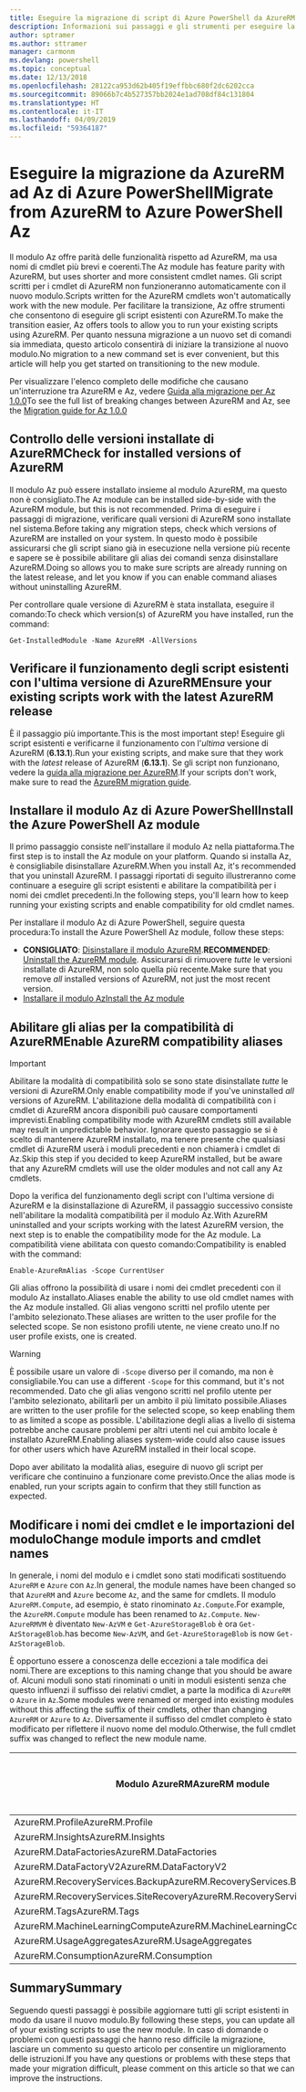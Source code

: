 ```yaml
---
title: Eseguire la migrazione di script di Azure PowerShell da AzureRM ad Az
description: Informazioni sui passaggi e gli strumenti per eseguire la migrazione di script dal modulo AzureRM al nuovo modulo Az.
author: sptramer
ms.author: sttramer
manager: carmonm
ms.devlang: powershell
ms.topic: conceptual
ms.date: 12/13/2018
ms.openlocfilehash: 28122ca953d62b405f19effbbc680f2dc6202cca
ms.sourcegitcommit: 89066b7c4b527357bb2024e1ad708df84c131804
ms.translationtype: HT
ms.contentlocale: it-IT
ms.lasthandoff: 04/09/2019
ms.locfileid: "59364187"
---
```

# <a name="migrate-from-azurerm-to-azure-powershell-az"></a><span data-ttu-id="46827-103">Eseguire la migrazione da AzureRM ad Az di Azure PowerShell</span><span class="sxs-lookup"><span data-stu-id="46827-103">Migrate from AzureRM to Azure PowerShell Az</span></span>

<span data-ttu-id="46827-104">Il modulo Az offre parità delle funzionalità rispetto ad AzureRM, ma usa nomi di cmdlet più brevi e coerenti.</span><span class="sxs-lookup"><span data-stu-id="46827-104">The Az module has feature parity with AzureRM, but uses shorter and more consistent cmdlet names.</span></span>
<span data-ttu-id="46827-105">Gli script scritti per i cmdlet di AzureRM non funzioneranno automaticamente con il nuovo modulo.</span><span class="sxs-lookup"><span data-stu-id="46827-105">Scripts written for the AzureRM cmdlets won't automatically work with the new module.</span></span> <span data-ttu-id="46827-106">Per facilitare la transizione, Az offre strumenti che consentono di eseguire gli script esistenti con AzureRM.</span><span class="sxs-lookup"><span data-stu-id="46827-106">To make the transition easier, Az offers tools to allow you to run your existing scripts using AzureRM.</span></span> <span data-ttu-id="46827-107">Per quanto nessuna migrazione a un nuovo set di comandi sia immediata, questo articolo consentirà di iniziare la transizione al nuovo modulo.</span><span class="sxs-lookup"><span data-stu-id="46827-107">No migration to a new command set is ever convenient, but this article will help you get started on transitioning to the new module.</span></span>

<span data-ttu-id="46827-108">Per visualizzare l'elenco completo delle modifiche che causano un'interruzione tra AzureRM e Az, vedere [Guida alla migrazione per Az 1.0.0](migrate-az-1.0.0.md)</span><span class="sxs-lookup"><span data-stu-id="46827-108">To see the full list of breaking changes between AzureRM and Az, see the [Migration guide for Az 1.0.0](migrate-az-1.0.0.md)</span></span>

## <a name="check-for-installed-versions-of-azurerm"></a><span data-ttu-id="46827-109">Controllo delle versioni installate di AzureRM</span><span class="sxs-lookup"><span data-stu-id="46827-109">Check for installed versions of AzureRM</span></span>

<span data-ttu-id="46827-110">Il modulo Az può essere installato insieme al modulo AzureRM, ma questo non è consigliato.</span><span class="sxs-lookup"><span data-stu-id="46827-110">The Az module can be installed side-by-side with the AzureRM module, but this is not recommended.</span></span> <span data-ttu-id="46827-111">Prima di eseguire i passaggi di migrazione, verificare quali versioni di AzureRM sono installate nel sistema.</span><span class="sxs-lookup"><span data-stu-id="46827-111">Before taking any migration steps, check which versions of AzureRM are installed on your system.</span></span> <span data-ttu-id="46827-112">In questo modo è possibile assicurarsi che gli script siano già in esecuzione nella versione più recente e sapere se è possibile abilitare gli alias dei comandi senza disinstallare AzureRM.</span><span class="sxs-lookup"><span data-stu-id="46827-112">Doing so allows you to make sure scripts are already running on the latest release, and let you know if you can enable command aliases without uninstalling AzureRM.</span></span>

<span data-ttu-id="46827-113">Per controllare quale versione di AzureRM è stata installata, eseguire il comando:</span><span class="sxs-lookup"><span data-stu-id="46827-113">To check which version(s) of AzureRM you have installed, run the command:</span></span>

```powershell-interactive
Get-InstalledModule -Name AzureRM -AllVersions
```

## <a name="ensure-your-existing-scripts-work-with-the-latest-azurerm-release"></a><span data-ttu-id="46827-114">Verificare il funzionamento degli script esistenti con l'ultima versione di AzureRM</span><span class="sxs-lookup"><span data-stu-id="46827-114">Ensure your existing scripts work with the latest AzureRM release</span></span>

<span data-ttu-id="46827-115">È il passaggio più importante.</span><span class="sxs-lookup"><span data-stu-id="46827-115">This is the most important step!</span></span> <span data-ttu-id="46827-116">Eseguire gli script esistenti e verificarne il funzionamento con l'_ultima_ versione di AzureRM (__6.13.1__).</span><span class="sxs-lookup"><span data-stu-id="46827-116">Run your existing scripts, and make sure that they work with the _latest_ release of AzureRM (__6.13.1__).</span></span> <span data-ttu-id="46827-117">Se gli script non funzionano, vedere la [guida alla migrazione per AzureRM](/powershell/azure/azurerm/migration-guide.6.0.0).</span><span class="sxs-lookup"><span data-stu-id="46827-117">If your scripts don't work, make sure to read the [AzureRM migration guide](/powershell/azure/azurerm/migration-guide.6.0.0).</span></span>

## <a name="install-the-azure-powershell-az-module"></a><span data-ttu-id="46827-118">Installare il modulo Az di Azure PowerShell</span><span class="sxs-lookup"><span data-stu-id="46827-118">Install the Azure PowerShell Az module</span></span>

<span data-ttu-id="46827-119">Il primo passaggio consiste nell'installare il modulo Az nella piattaforma.</span><span class="sxs-lookup"><span data-stu-id="46827-119">The first step is to install the Az module on your platform.</span></span> <span data-ttu-id="46827-120">Quando si installa Az, è consigliabile disinstallare AzureRM.</span><span class="sxs-lookup"><span data-stu-id="46827-120">When you install Az, it's recommended that you uninstall AzureRM.</span></span> <span data-ttu-id="46827-121">I passaggi riportati di seguito illustreranno come continuare a eseguire gli script esistenti e abilitare la compatibilità per i nomi dei cmdlet precedenti.</span><span class="sxs-lookup"><span data-stu-id="46827-121">In the following steps, you'll learn how to keep running your existing scripts and enable compatibility for old cmdlet names.</span></span>

<span data-ttu-id="46827-122">Per installare il modulo Az di Azure PowerShell, seguire questa procedura:</span><span class="sxs-lookup"><span data-stu-id="46827-122">To install the Azure PowerShell Az module, follow these steps:</span></span>

* <span data-ttu-id="46827-123">__CONSIGLIATO__: [Disinstallare il modulo AzureRM](/powershell/azure/uninstall-az-ps#uninstall-the-azurerm-module).</span><span class="sxs-lookup"><span data-stu-id="46827-123">__RECOMMENDED__: [Uninstall the AzureRM module](/powershell/azure/uninstall-az-ps#uninstall-the-azurerm-module).</span></span>
  <span data-ttu-id="46827-124">Assicurarsi di rimuovere _tutte_ le versioni installate di AzureRM, non solo quella più recente.</span><span class="sxs-lookup"><span data-stu-id="46827-124">Make sure that you remove _all_ installed versions of AzureRM, not just the most recent version.</span></span>
* [<span data-ttu-id="46827-125">Installare il modulo Az</span><span class="sxs-lookup"><span data-stu-id="46827-125">Install the Az module</span></span>](install-az-ps.md)

## <a name="a-namealiasesenable-azurerm-compatibility-aliases"></a><span data-ttu-id="46827-126"><a name="aliases"/>Abilitare gli alias per la compatibilità di AzureRM</span><span class="sxs-lookup"><span data-stu-id="46827-126"><a name="aliases"/>Enable AzureRM compatibility aliases</span></span> 

> [!IMPORTANT]
>
> <span data-ttu-id="46827-127">Abilitare la modalità di compatibilità solo se sono state disinstallate _tutte_ le versioni di AzureRM.</span><span class="sxs-lookup"><span data-stu-id="46827-127">Only enable compatibility mode if you've uninstalled _all_ versions of AzureRM.</span></span> <span data-ttu-id="46827-128">L'abilitazione della modalità di compatibilità con i cmdlet di AzureRM ancora disponibili può causare comportamenti imprevisti.</span><span class="sxs-lookup"><span data-stu-id="46827-128">Enabling compatibility mode with AzureRM cmdlets still available may result in unpredictable behavior.</span></span> <span data-ttu-id="46827-129">Ignorare questo passaggio se si è scelto di mantenere AzureRM installato, ma tenere presente che qualsiasi cmdlet di AzureRM userà i moduli precedenti e non chiamerà i cmdlet di Az.</span><span class="sxs-lookup"><span data-stu-id="46827-129">Skip this step if you decided to keep AzureRM installed, but be aware that any AzureRM cmdlets will use the older modules and not call any Az cmdlets.</span></span>

<span data-ttu-id="46827-130">Dopo la verifica del funzionamento degli script con l'ultima versione di AzureRM e la disinstallazione di AzureRM, il passaggio successivo consiste nell'abilitare la modalità compatibilità per il modulo Az.</span><span class="sxs-lookup"><span data-stu-id="46827-130">With AzureRM uninstalled and your scripts working with the latest AzureRM version, the next step is to enable the compatibility mode for the Az module.</span></span> <span data-ttu-id="46827-131">La compatibilità viene abilitata con questo comando:</span><span class="sxs-lookup"><span data-stu-id="46827-131">Compatibility is enabled with the command:</span></span>

```powershell-interactive
Enable-AzureRmAlias -Scope CurrentUser
```

<span data-ttu-id="46827-132">Gli alias offrono la possibilità di usare i nomi dei cmdlet precedenti con il modulo Az installato.</span><span class="sxs-lookup"><span data-stu-id="46827-132">Aliases enable the ability to use old cmdlet names with the Az module installed.</span></span> <span data-ttu-id="46827-133">Gli alias vengono scritti nel profilo utente per l'ambito selezionato.</span><span class="sxs-lookup"><span data-stu-id="46827-133">These aliases are written to the user profile for the selected scope.</span></span> <span data-ttu-id="46827-134">Se non esistono profili utente, ne viene creato uno.</span><span class="sxs-lookup"><span data-stu-id="46827-134">If no user profile exists, one is created.</span></span>

> [!WARNING]
>
> <span data-ttu-id="46827-135">È possibile usare un valore di `-Scope` diverso per il comando, ma non è consigliabile.</span><span class="sxs-lookup"><span data-stu-id="46827-135">You can use a different `-Scope` for this command, but it's not recommended.</span></span> <span data-ttu-id="46827-136">Dato che gli alias vengono scritti nel profilo utente per l'ambito selezionato, abilitarli per un ambito il più limitato possibile.</span><span class="sxs-lookup"><span data-stu-id="46827-136">Aliases are written to the user profile for the selected scope, so keep enabling them to as limited a scope as possible.</span></span> <span data-ttu-id="46827-137">L'abilitazione degli alias a livello di sistema potrebbe anche causare problemi per altri utenti nel cui ambito locale è installato AzureRM.</span><span class="sxs-lookup"><span data-stu-id="46827-137">Enabling aliases system-wide could also cause issues for other users which have AzureRM installed in their local scope.</span></span>

<span data-ttu-id="46827-138">Dopo aver abilitato la modalità alias, eseguire di nuovo gli script per verificare che continuino a funzionare come previsto.</span><span class="sxs-lookup"><span data-stu-id="46827-138">Once the alias mode is enabled, run your scripts again to confirm that they still function as expected.</span></span> 

## <a name="change-module-imports-and-cmdlet-names"></a><span data-ttu-id="46827-139">Modificare i nomi dei cmdlet e le importazioni del modulo</span><span class="sxs-lookup"><span data-stu-id="46827-139">Change module imports and cmdlet names</span></span>

<span data-ttu-id="46827-140">In generale, i nomi del modulo e i cmdlet sono stati modificati sostituendo `AzureRM` e `Azure` con `Az`.</span><span class="sxs-lookup"><span data-stu-id="46827-140">In general, the module names have been changed so that `AzureRM` and `Azure` become `Az`, and the same for cmdlets.</span></span>
<span data-ttu-id="46827-141">Il modulo `AzureRM.Compute`, ad esempio, è stato rinominato `Az.Compute`.</span><span class="sxs-lookup"><span data-stu-id="46827-141">For example, the `AzureRM.Compute` module has been renamed to `Az.Compute`.</span></span> `New-AzureRMVM` <span data-ttu-id="46827-142">è diventato `New-AzVM` e `Get-AzureStorageBlob` è ora `Get-AzStorageBlob`.</span><span class="sxs-lookup"><span data-stu-id="46827-142">has become `New-AzVM`, and `Get-AzureStorageBlob` is now `Get-AzStorageBlob`.</span></span>

<span data-ttu-id="46827-143">È opportuno essere a conoscenza delle eccezioni a tale modifica dei nomi.</span><span class="sxs-lookup"><span data-stu-id="46827-143">There are exceptions to this naming change that you should be aware of.</span></span> <span data-ttu-id="46827-144">Alcuni moduli sono stati rinominati o uniti in moduli esistenti senza che questo influenzi il suffisso dei relativi cmdlet, a parte la modifica di `AzureRM` o `Azure` in `Az`.</span><span class="sxs-lookup"><span data-stu-id="46827-144">Some modules were renamed or merged into existing modules without this affecting the suffix of their cmdlets, other than changing `AzureRM` or `Azure` to `Az`.</span></span> <span data-ttu-id="46827-145">Diversamente il suffisso del cmdlet completo è stato modificato per riflettere il nuovo nome del modulo.</span><span class="sxs-lookup"><span data-stu-id="46827-145">Otherwise, the full cmdlet suffix was changed to reflect the new module name.</span></span>

| <span data-ttu-id="46827-146">Modulo AzureRM</span><span class="sxs-lookup"><span data-stu-id="46827-146">AzureRM module</span></span> | <span data-ttu-id="46827-147">Modulo Az</span><span class="sxs-lookup"><span data-stu-id="46827-147">Az module</span></span> | <span data-ttu-id="46827-148">Modifica del suffisso del cmdlet</span><span class="sxs-lookup"><span data-stu-id="46827-148">Cmdlet suffix changed?</span></span> |
|----------------|-----------|------------------------|
| <span data-ttu-id="46827-149">AzureRM.Profile</span><span class="sxs-lookup"><span data-stu-id="46827-149">AzureRM.Profile</span></span> | <span data-ttu-id="46827-150">Az.Accounts</span><span class="sxs-lookup"><span data-stu-id="46827-150">Az.Accounts</span></span> | <span data-ttu-id="46827-151">Sì</span><span class="sxs-lookup"><span data-stu-id="46827-151">Yes</span></span> |
| <span data-ttu-id="46827-152">AzureRM.Insights</span><span class="sxs-lookup"><span data-stu-id="46827-152">AzureRM.Insights</span></span> | <span data-ttu-id="46827-153">Az.Monitor</span><span class="sxs-lookup"><span data-stu-id="46827-153">Az.Monitor</span></span> | <span data-ttu-id="46827-154">Sì</span><span class="sxs-lookup"><span data-stu-id="46827-154">Yes</span></span> |
| <span data-ttu-id="46827-155">AzureRM.DataFactories</span><span class="sxs-lookup"><span data-stu-id="46827-155">AzureRM.DataFactories</span></span> | <span data-ttu-id="46827-156">Az.DataFactory</span><span class="sxs-lookup"><span data-stu-id="46827-156">Az.DataFactory</span></span> | <span data-ttu-id="46827-157">Sì</span><span class="sxs-lookup"><span data-stu-id="46827-157">Yes</span></span> |
| <span data-ttu-id="46827-158">AzureRM.DataFactoryV2</span><span class="sxs-lookup"><span data-stu-id="46827-158">AzureRM.DataFactoryV2</span></span> | <span data-ttu-id="46827-159">Az.DataFactory</span><span class="sxs-lookup"><span data-stu-id="46827-159">Az.DataFactory</span></span> | <span data-ttu-id="46827-160">Sì</span><span class="sxs-lookup"><span data-stu-id="46827-160">Yes</span></span> |
| <span data-ttu-id="46827-161">AzureRM.RecoveryServices.Backup</span><span class="sxs-lookup"><span data-stu-id="46827-161">AzureRM.RecoveryServices.Backup</span></span> | <span data-ttu-id="46827-162">Az.RecoveryServices</span><span class="sxs-lookup"><span data-stu-id="46827-162">Az.RecoveryServices</span></span> | <span data-ttu-id="46827-163">No </span><span class="sxs-lookup"><span data-stu-id="46827-163">No</span></span> |
| <span data-ttu-id="46827-164">AzureRM.RecoveryServices.SiteRecovery</span><span class="sxs-lookup"><span data-stu-id="46827-164">AzureRM.RecoveryServices.SiteRecovery</span></span> | <span data-ttu-id="46827-165">Az.RecoveryServices</span><span class="sxs-lookup"><span data-stu-id="46827-165">Az.RecoveryServices</span></span> | <span data-ttu-id="46827-166">No </span><span class="sxs-lookup"><span data-stu-id="46827-166">No</span></span> |
| <span data-ttu-id="46827-167">AzureRM.Tags</span><span class="sxs-lookup"><span data-stu-id="46827-167">AzureRM.Tags</span></span> | <span data-ttu-id="46827-168">Az.Resources</span><span class="sxs-lookup"><span data-stu-id="46827-168">Az.Resources</span></span> | <span data-ttu-id="46827-169">No </span><span class="sxs-lookup"><span data-stu-id="46827-169">No</span></span> |
| <span data-ttu-id="46827-170">AzureRM.MachineLearningCompute</span><span class="sxs-lookup"><span data-stu-id="46827-170">AzureRM.MachineLearningCompute</span></span> | <span data-ttu-id="46827-171">Az.MachineLearning</span><span class="sxs-lookup"><span data-stu-id="46827-171">Az.MachineLearning</span></span> | <span data-ttu-id="46827-172">No </span><span class="sxs-lookup"><span data-stu-id="46827-172">No</span></span> |
| <span data-ttu-id="46827-173">AzureRM.UsageAggregates</span><span class="sxs-lookup"><span data-stu-id="46827-173">AzureRM.UsageAggregates</span></span> | <span data-ttu-id="46827-174">Az.Billing</span><span class="sxs-lookup"><span data-stu-id="46827-174">Az.Billing</span></span> | <span data-ttu-id="46827-175">No </span><span class="sxs-lookup"><span data-stu-id="46827-175">No</span></span> |
| <span data-ttu-id="46827-176">AzureRM.Consumption</span><span class="sxs-lookup"><span data-stu-id="46827-176">AzureRM.Consumption</span></span> | <span data-ttu-id="46827-177">Az.Billing</span><span class="sxs-lookup"><span data-stu-id="46827-177">Az.Billing</span></span> | <span data-ttu-id="46827-178">No </span><span class="sxs-lookup"><span data-stu-id="46827-178">No</span></span> |

## <a name="summary"></a><span data-ttu-id="46827-179">Summary</span><span class="sxs-lookup"><span data-stu-id="46827-179">Summary</span></span>

<span data-ttu-id="46827-180">Seguendo questi passaggi è possibile aggiornare tutti gli script esistenti in modo da usare il nuovo modulo.</span><span class="sxs-lookup"><span data-stu-id="46827-180">By following these steps, you can update all of your existing scripts to use the new module.</span></span> <span data-ttu-id="46827-181">In caso di domande o problemi con questi passaggi che hanno reso difficile la migrazione, lasciare un commento su questo articolo per consentire un miglioramento delle istruzioni.</span><span class="sxs-lookup"><span data-stu-id="46827-181">If you have any questions or problems with these steps that made your migration difficult, please comment on this article so that we can improve the instructions.</span></span>
